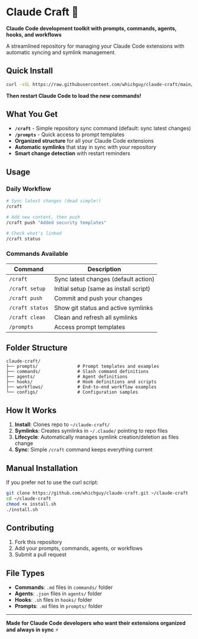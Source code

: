 # Claude Craft 🚀

**Claude Code development toolkit with prompts, commands, agents, hooks, and workflows**

A streamlined repository for managing your Claude Code extensions with automatic syncing and symlink management.

## Quick Install

```bash
curl -sSL https://raw.githubusercontent.com/whichguy/claude-craft/main/install.sh | bash
```

**Then restart Claude Code to load the new commands!**

## What You Get

- **`/craft`** - Simple repository sync command (default: sync latest changes)
- **`/prompts`** - Quick access to prompt templates
- **Organized structure** for all your Claude Code extensions
- **Automatic symlinks** that stay in sync with your repository
- **Smart change detection** with restart reminders

## Usage

### Daily Workflow
```bash
# Sync latest changes (dead simple!)
/craft

# Add new content, then push
/craft push "Added security templates"

# Check what's linked
/craft status
```

### Commands Available

| Command | Description |
|---------|-------------|
| `/craft` | Sync latest changes (default action) |
| `/craft setup` | Initial setup (same as install script) |
| `/craft push` | Commit and push your changes |
| `/craft status` | Show git status and active symlinks |
| `/craft clean` | Clean and refresh all symlinks |
| `/prompts` | Access prompt templates |

## Folder Structure

```
claude-craft/
├── prompts/               # Prompt templates and examples
├── commands/              # Slash command definitions  
├── agents/                # Agent definitions
├── hooks/                 # Hook definitions and scripts
├── workflows/             # End-to-end workflow examples
└── configs/               # Configuration samples
```

## How It Works

1. **Install**: Clones repo to `~/claude-craft/`
2. **Symlinks**: Creates symlinks in `~/.claude/` pointing to repo files
3. **Lifecycle**: Automatically manages symlink creation/deletion as files change
4. **Sync**: Simple `/craft` command keeps everything current

## Manual Installation

If you prefer not to use the curl script:

```bash
git clone https://github.com/whichguy/claude-craft.git ~/claude-craft
cd ~/claude-craft
chmod +x install.sh
./install.sh
```

## Contributing

1. Fork this repository
2. Add your prompts, commands, agents, or workflows
3. Submit a pull request

## File Types

- **Commands**: `.md` files in `commands/` folder
- **Agents**: `.json` files in `agents/` folder  
- **Hooks**: `.sh` files in `hooks/` folder
- **Prompts**: `.md` files in `prompts/` folder

---

**Made for Claude Code developers who want their extensions organized and always in sync** ⚡